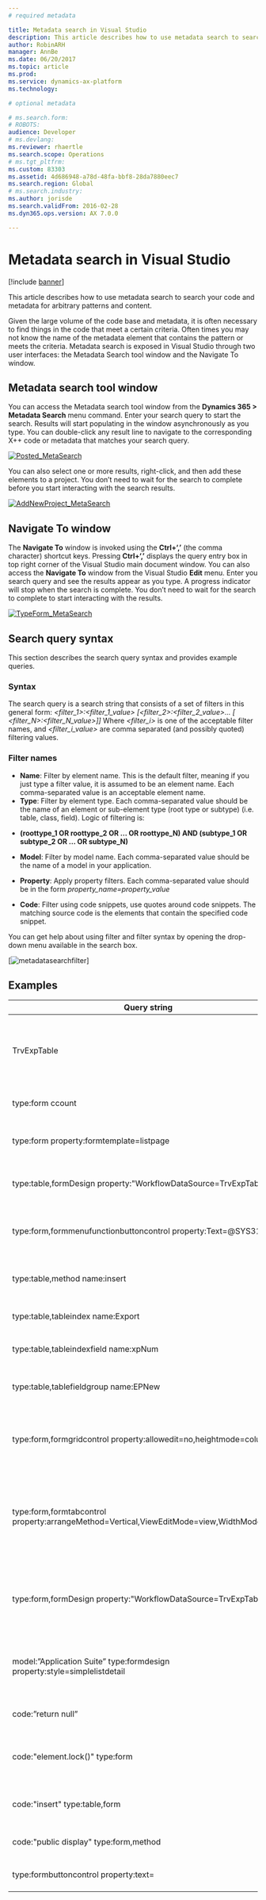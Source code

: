 ```yaml
---
# required metadata

title: Metadata search in Visual Studio
description: This article describes how to use metadata search to search your code and metadata for arbitrary patterns and content. 
author: RobinARH
manager: AnnBe
ms.date: 06/20/2017
ms.topic: article
ms.prod: 
ms.service: dynamics-ax-platform
ms.technology: 

# optional metadata

# ms.search.form: 
# ROBOTS: 
audience: Developer
# ms.devlang: 
ms.reviewer: rhaertle
ms.search.scope: Operations
# ms.tgt_pltfrm: 
ms.custom: 83303
ms.assetid: 4d686948-a78d-48fa-bbf8-28da7880eec7
ms.search.region: Global
# ms.search.industry: 
ms.author: jorisde
ms.search.validFrom: 2016-02-28
ms.dyn365.ops.version: AX 7.0.0

---
```


# Metadata search in Visual Studio

[!include [banner](../includes/banner.md)]

This article describes how to use metadata search to search your code and metadata for arbitrary patterns and content. 

Given the large volume of the code base and metadata, it is often necessary to find things in the code that meet a certain criteria. Often times you may not know the name of the metadata element that contains the pattern or meets the criteria. Metadata search is exposed in Visual Studio through two user interfaces: the Metadata Search tool window and the Navigate To window.

## Metadata search tool window
You can access the Metadata search tool window from the **Dynamics 365 &gt; Metadata Search** menu command. Enter your search query to start the search. Results will start populating in the window asynchronously as you type. You can double-click any result line to navigate to the corresponding X++ code or metadata that matches your search query.   

[![Posted\_MetaSearch](./media/posted_metasearch.png)](./media/posted_metasearch.png) 

You can also select one or more results, right-click, and then add these elements to a project. You don’t need to wait for the search to complete before you start interacting with the search results. 

[![AddNewProject\_MetaSearch](./media/addnewproject_metasearch.png)](./media/addnewproject_metasearch.png)

## Navigate To window
The **Navigate To** window is invoked using the **Ctrl+‘,’** (the comma character) shortcut keys. Pressing **Ctrl+‘,’** displays the query entry box in top right corner of the Visual Studio main document window. You can also access the **Navigate To** window from the Visual Studio **Edit** menu. Enter you search query and see the results appear as you type. A progress indicator will stop when the search is complete. You don’t need to wait for the search to complete to start interacting with the results. 

[![TypeForm\_MetaSearch](./media/typeform_metasearch.png)](./media/typeform_metasearch.png)

## Search query syntax
This section describes the search query syntax and provides example queries.

### Syntax

The search query is a search string that consists of a set of filters in this general form: *&lt;filter\_1&gt;:&lt;filter\_1\_value&gt; \[&lt;filter\_2&gt;:&lt;filter\_2\_value&gt;… \[ &lt;filter\_N&gt;:&lt;filter\_N\_value&gt;\]\]* Where *&lt;filter\_i&gt;* is one of the acceptable filter names, and *&lt;filter\_i\_value&gt;* are comma separated (and possibly quoted) filtering values.

### Filter names

-   **Name**: Filter by element name. This is the default filter, meaning if you just type a filter value, it is assumed to be an element name. Each comma-separated value is an acceptable element name.
-   **Type**: Filter by element type. Each comma-separated value should be the name of an element or sub-element type (root type or subtype) (i.e. table, class, field). Logic of filtering is:

<!-- -->

-   **(roottype\_1 OR roottype\_2 OR … OR roottype\_N) AND (subtype\_1 OR subtype\_2 OR … OR subtype\_N)**



-   **Model**: Filter by model name. Each comma-separated value should be the name of a model in your application.
-   **Property**: Apply property filters. Each comma-separated value should be in the form *property\_name=property\_value*
-   **Code**: Filter using code snippets, use quotes around code snippets. The matching source code is the elements that contain the specified code snippet.

You can get help about using filter and filter syntax by opening the drop-down menu available in the search box.

[![metadatasearchfilter](./media/metadatasearchfilter.jpg)]

## Examples

|                               <strong>Query string</strong>                               |                                                        <strong>What it does</strong>                                                         |
|-------------------------------------------------------------------------------------------|----------------------------------------------------------------------------------------------------------------------------------------------|
|                                        TrvExpTable                                        | If the token is by itself, it is assumed to be the name. So this will find everything in the application that has ‘TrvExpTable’ in the name. |
|                                     type:form ccount                                      |                                              Finds all forms that have ‘ccount’ in their names.                                              |
|                         type:form property:formtemplate=listpage                          |                                Finds all forms that contain the property ‘FormTemplate’ equal to ‘ListPage’.                                 |
|              type:table,formDesign property:"WorkflowDataSource=TrvExpTable"              |                                         Finds formDesign nodes under tables, nothing would be found.                                         |
|             type:form,formmenufunctionbuttoncontrol property:Text=@SYS311998              |                       Finds all menu function button controls with the Text property equal to (a label) ‘@SYS311998’.                        |
|                               type:table,method name:insert                               |                                      Finds tables with a method containing ‘insert’ in the method name.                                      |
|                             type:table,tableindex name:Export                             |                                        Finds tables with an index name containing the word ‘Export.’                                         |
|                           type:table,tableindexfield name:xpNum                           |                                          Finds table indexes with ‘xpNum’ in the index field name.                                           |
|                           type:table,tablefieldgroup name:EPNew                           |                                       Finds FieldGroups (in tables) containing ‘EPNew’ in their names.                                       |
|             type:form,formgridcontrol property:allowedit=no,heightmode=column             |                     Finds form grid controls, with properties allowedit equal to ‘no’ and heightmode equal to ‘column’.                      |
| type:form,formtabcontrol property:arrangeMethod=Vertical,ViewEditMode=view,WidthMode=Auto |  Finds form tab controls, with properties arrangeMethod equal to ’Vertical’ and ViewEditMode equal to ‘view’ and WidthMode equal to ‘Auto.'  |
|              type:form,formDesign property:"WorkflowDataSource=TrvExpTable"               |                Finds all forms with the 'WorkflowDataSource" property in the FormDesign node set to the value "TrvExpTable."                 |
|         model:”Application Suite” type:formdesign property:style=simplelistdetail         |            Find all forms in Application Suite model that has the style property set to simpleListDetail in the FormDesign node.             |
|                                    code:”return null”                                     |                                       Finds all places in the source code that contains “return null”.                                       |
|                              code:"element.lock()" type:form                              |                             Finds all places in the forms source code that contain the snippet ‘element.lock()’.                             |
|                               code:"insert" type:table,form                               |                             Finds all places in the source code of either forms or tables that contain ‘insert’.                             |
|                          code:"public display" type:form,method                           |                                        Finds all form methods that contain the code ‘public display’.                                        |
|                           type:formbuttoncontrol property:text=                           |                               Finds all form Button Controls that have <strong>empty</strong> text properties.                               |

